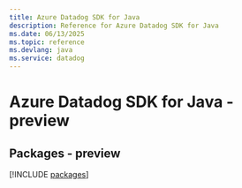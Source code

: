 ```yaml
---
title: Azure Datadog SDK for Java
description: Reference for Azure Datadog SDK for Java
ms.date: 06/13/2025
ms.topic: reference
ms.devlang: java
ms.service: datadog
---
```

# Azure Datadog SDK for Java - preview
## Packages - preview
[!INCLUDE [packages](datadog-index.md)]
